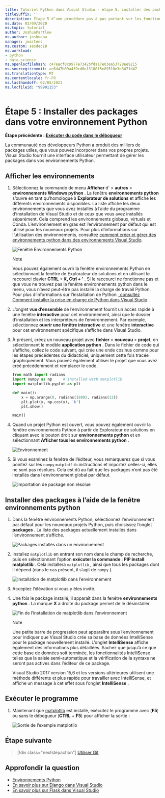 ```yaml
---
title: Tutoriel Python dans Visual Studio - étape 5, installer des packages
titleSuffix: ''
description: Étape 5 d’une procédure pas à pas portant sur les fonctionnalités de Python dans Visual Studio qui présente les fonctionnalités de Visual Studio permettant de gérer les packages dans un environnement Python.
ms.date: 03/09/2020
ms.topic: tutorial
author: JoshuaPartlow
ms.author: joshuapa
manager: jmartens
ms.custom: seodec18
ms.workload:
- python
- data-science
ms.openlocfilehash: c47eacf0c9977e7342bfda17e03ea53728ee9215
ms.sourcegitcommit: ae6d47b09a439cd0e13180f5e89510e3e347fd47
ms.translationtype: MT
ms.contentlocale: fr-FR
ms.lasthandoff: 02/08/2021
ms.locfileid: "99901153"
---
```

# <a name="step-5-install-packages-in-your-python-environment"></a>Étape 5 : Installer des packages dans votre environnement Python

**Étape précédente : [Exécuter du code dans le débogueur](tutorial-working-with-python-in-visual-studio-step-04-debugging.md)**

La communauté des développeurs Python a produit des milliers de packages utiles, que vous pouvez incorporer dans vos propres projets. Visual Studio fournit une interface utilisateur permettant de gérer les packages dans vos environnements Python.

## <a name="view-environments"></a>Afficher les environnements

1. Sélectionnez la commande de menu **Afficher** d'  >  **autres**  >  **environnements Windows python** . La fenêtre **environnements python** s’ouvre en tant qu’homologue à **Explorateur de solutions** et affiche les différents environnements disponibles. La liste affiche les deux environnements que vous avez installés à l’aide du programme d’installation de Visual Studio et de ceux que vous avez installés séparément. Cela comprend les environnements globaux, virtuels et Conda. L’environnement en gras est l’environnement par défaut qui est utilisé pour les nouveaux projets. Pour plus d’informations sur l’utilisation des environnements, consultez [comment créer et gérer des environnements python dans des environnements Visual Studio](managing-python-environments-in-visual-studio.md).

   ![Fenêtre Environnements Python](media/environments/environments-default-view-2019.png)

   > [!NOTE]
   > Vous pouvez également ouvrir la fenêtre environnements Python en sélectionnant la fenêtre de Explorateur de solutions et en utilisant le raccourci clavier **CTRL + K, Ctrl + '** . Si le raccourci ne fonctionne pas et que vous ne trouvez pas la fenêtre environnements python dans le menu, vous n’avez peut-être pas installé la charge de travail Python. Pour plus d’informations sur l’installation de Python [, consultez Comment installer la prise en charge de Python dans Visual Studio](installing-python-support-in-visual-studio.md) .

2. L’onglet **vue d’ensemble** de l’environnement fournit un accès rapide à une fenêtre **interactive** pour cet environnement, ainsi que le dossier d’installation et les interpréteurs de l’environnement. Par exemple, sélectionnez **ouvrir une fenêtre interactive** et une fenêtre **interactive** pour cet environnement spécifique s’affiche dans Visual Studio.

3. À présent, créez un nouveau projet avec **fichier**  >  **nouveau**  >  **projet**, en sélectionnant le modèle **application python** . Dans le fichier de code qui s’affiche, collez le code suivant, qui crée une onde cosinus comme pour les étapes précédentes du didacticiel, uniquement cette fois tracée graphiquement. Vous pouvez également utiliser le projet que vous avez créé précédemment et remplacer le code.

    ```python
    from math import radians
    import numpy as np     # installed with matplotlib
    import matplotlib.pyplot as plt

    def main():
        x = np.arange(0, radians(1800), radians(12))
        plt.plot(x, np.cos(x), 'b')
        plt.show()

    main()
    ```

4. Quand un projet Python est ouvert, vous pouvez également ouvrir la fenêtre environnements Python à partir de Explorateur de solutions en cliquant avec le bouton droit sur **environnements python** et en sélectionnant **Afficher tous les environnements python** .

   ![Environnement](media/environments/environments-view-all-2019.png)

5. Si vous examinez la fenêtre de l’éditeur, vous remarquerez que si vous pointez sur les `numpy` `matplotlib` instructions et importez celles-ci, elles ne sont pas résolues. Cela est dû au fait que les packages n’ont pas été installés dans l’environnement global par défaut.

   ![Importation de package non résolue](media/packages-unresolved-import.png)

## <a name="install-packages-using-the-python-environments-window"></a>Installer des packages à l’aide de la fenêtre environnements python

1. Dans la fenêtre environnements Python, sélectionnez l’environnement par défaut pour les nouveaux projets Python, puis choisissez l’onglet **packages** . La liste des packages actuellement installés dans l’environnement s’affiche.

   ![Packages installés dans un environnement](media/environments/environments-installed-packages-2019.png)

2. Installez `matplotlib` en entrant son nom dans le champ de recherche, puis en sélectionnant l’option **exécuter la commande : PIP install matplotlib** . Cela installera `matplotlib` , ainsi que tous les packages dont il dépend (dans le cas présent, il s’agit de `numpy` ).

   ![Installation de matplotlib dans l’environnement](media/environments/environments-add-matplotlib-2019.png)

5. Acceptez l’élévation si vous y êtes invité.

6. Une fois le package installé, il apparaît dans la fenêtre **environnements python** . La marque **X** à droite du package permet de le désinstaller.

   ![Fin de l’installation de matplotlib dans l’environnement](media/environments/environments-add-matplotlib2-2019.png)

   > [!NOTE]
   > Une petite barre de progression peut apparaître sous l’environnement pour indiquer que Visual Studio crée sa base de données IntelliSense pour le package nouvellement installé. L’onglet **IntelliSense** affiche également des informations plus détaillées. Sachez que jusqu’à ce que cette base de données soit terminée, les fonctionnalités IntelliSense telles que la saisie semi-automatique et la vérification de la syntaxe ne seront pas actives dans l’éditeur de ce package.
   >
   > Visual Studio 2017 version 15,6 et les versions ultérieures utilisent une méthode différente et plus rapide pour travailler avec IntelliSense, et affiche un message à cet effet sous l’onglet **IntelliSense** .

## <a name="run-the-program"></a>Exécuter le programme

1. Maintenant que [matplotlib](https://matplotlib.org/) est installé, exécutez le programme avec (**F5**) ou sans le débogueur (**CTRL** + **F5**) pour afficher la sortie :

   ![Sortie de l’exemple matplotlib](media/environments/environments-add-matplotlib3.png)

## <a name="next-step"></a>Étape suivante

> [!div class="nextstepaction"]
> [Utiliser Git](tutorial-working-with-python-in-visual-studio-step-06-working-with-git.md)

## <a name="go-deeper"></a>Approfondir la question

- [Environnements Python](managing-python-environments-in-visual-studio.md)
- [En savoir plus sur Django dans Visual Studio](learn-django-in-visual-studio-step-01-project-and-solution.md)
- [En savoir plus sur Flask dans Visual Studio](learn-flask-visual-studio-step-01-project-solution.md)
